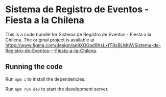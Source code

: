 
  # Sistema de Registro de Eventos - Fiesta a la Chilena

  This is a code bundle for Sistema de Registro de Eventos - Fiesta a la Chilena. The original project is available at https://www.figma.com/design/ae9XGGad9XsLxfT8xBLMtW/Sistema-de-Registro-de-Eventos---Fiesta-a-la-Chilena.

  ## Running the code

  Run `npm i` to install the dependencies.

  Run `npm run dev` to start the development server.
  